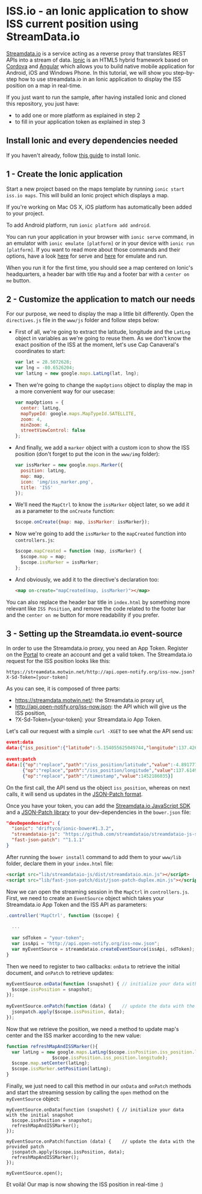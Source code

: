 ISS.io - an Ionic application to show ISS current position using StreamData.io
==============================================================================

[Streamdata.io](http://streamdata.io/) is a service acting as a reverse proxy that translates REST APIs into a stream of data.
[Ionic](http://ionicframework.com/) is an HTML5 hybrid framework based on [Cordova](https://cordova.apache.org/) and 
[Angular](https://angularjs.org/) which allows you to build native mobile application for Android, iOS and Windows Phone. 
In this tutorial, we will show you step-by-step how to use streamdata.io in an Ionic application to display the ISS position on a map in real-time.

If you just want to run the sample, after having installed Ionic and cloned this repository, you just have:

* to add one or more platform as explained in step 2
* to fill in your application token as explained in step 3


Install Ionic and every dependencies needed
-------------------------------------------

If you haven't already, follow [this guide](http://ionicframework.com/getting-started/) to install Ionic. 


1 - Create the Ionic application
--------------------------------

Start a new project based on the maps template by running `ionic start iss.io maps`. This will build an Ionic project which displays a map.

If you're working on Mac OS X, iOS platform has automatically been added to your project.
 
To add Android platform, run `ionic platform add android`. 

You can run your application in your browser with `ionic serve` command, in an emulator with `ionic emulate [platform]` or in your device with `ionic run [platform]`.
If you want to read more about those commands and their options, have a look [here](http://ionicframework.com/docs/cli/test.html) for serve and 
[here](http://ionicframework.com/docs/cli/run.html) for emulate and run.

When you run it for the first time, you should see a map centered on Ionic's headquarters, a header bar with title `Map` and a footer bar with a `center on me` button.


2 - Customize the application to match our needs
------------------------------------------------

For our purpose, we need to display the map a little bit differently. Open the `directives.js` file in the `www/js` folder and follow steps below:

* First of all, we're going to extract the latitude, longitude and the `LatLng` object in variables as we're going to reuse them.
As we don't know the exact position of the ISS at the moment, let's use Cap Canaveral's coordinates to start:

    ```js
    var lat = 28.5072628;
    var lng = -80.6526204;
    var latLng = new google.maps.LatLng(lat, lng);
    ```

* Then we're going to change the `mapOptions` object to display the map in a more convenient way for our usecase:

    ```js
    var mapOptions = {
      center: latLng,
      mapTypeId: google.maps.MapTypeId.SATELLITE,
      zoom: 4,
      minZoom: 4,
      streetViewControl: false
    };
    ```

* And finally, we add a `marker` object with a custom icon to show the ISS position (don't forget to put the icon in the `www/img` folder):

    ```js
    var issMarker = new google.maps.Marker({
      position: latLng,
      map: map,
      icon: 'img/iss_marker.png',
      title: 'ISS'
    });
    ```

* We'll need the `MapCtrl` to know the `issMarker` object later, so we add it as a parameter to the `onCreate` function:

    ```js
    $scope.onCreate({map: map, issMarker: issMarker});
    ```

* Now we're going to add the `issMarker` to the `mapCreated` function into `controllers.js`:

    ```js
    $scope.mapCreated = function (map, issMarker) {
      $scope.map = map;
      $scope.issMarker = issMarker;
    };
    ```
    
* And obviously, we add it to the directive's declaration too:

    ```HTML
    <map on-create="mapCreated(map, issMarker)"></map>
    ```

You can also replace the header bar title in `index.html` by something more relevant like `ISS Position`, and remove the code related to the footer bar and the `center on me` button for more readability if you prefer. 


3 - Setting up the Streamdata.io event-source
---------------------------------------------

In order to use the Streamdata.io proxy, you need an App Token. Register on the [Portal](https://portal.streamdata.io/#/register) to create an account and get a valid token.
The Streamdata.io request for the ISS position looks like this:

```
https://streamdata.motwin.net/http://api.open-notify.org/iss-now.json?X-Sd-Token=[your-token]
```

As you can see, it is composed of three parts:

* https://streamdata.motwin.net/: the Streamdata.io proxy url,
* http://api.open-notify.org/iss-now.json: the API which will give us the ISS position,
* ?X-Sd-Token=[your-token]: your Streamdata.io App Token.

Let's call our request with a simple `curl -XGET` to see what the API send us: 

```JSON
event:data
data:{"iss_position":{"latitude":-5.154055625049744,"longitude":137.42699878015998},"message":"success","timestamp":1452186030}
    
event:patch
data:[{"op":"replace","path":"/iss_position/latitude","value":-4.891777641581724},
      {"op":"replace","path":"/iss_position/longitude","value":137.61496558611873},
      {"op":"replace","path":"/timestamp","value":1452186035}]
```

On the first call, the API send us the object `iss_position`, whereas on next calls, it will send us updates in the [JSON-Patch format](http://jsonpatch.com/). 

Once you have your token, you can add the [Streamdata.io JavaScript SDK](https://www.npmjs.com/package/streamdataio-js-sdk) and a [JSON-Patch library](https://github.com/Starcounter-Jack/JSON-Patch) 
to your dev-dependencies in the `bower.json` file:

```JSON
"devDependencies": {
  "ionic": "driftyco/ionic-bower#1.3.2",
  "streamdataio-js": "https://github.com/streamdataio/streamdataio-js-sdk.git#v1.0.5",
  "fast-json-patch": "^1.1.1"
}
```

After running the `bower install` command to add them to your `www/lib` folder, declare them in your `index.html` file:

```HTML
<script src="lib/streamdataio-js/dist/streamdataio.min.js"></script>
<script src="lib/fast-json-patch/dist/json-patch-duplex.min.js"></script>
```

Now we can open the streaming session in the `MapCtrl` in `controllers.js`. First, we need to create an `EventSource` object which takes your Streamdata.io App Token and the ISS API as parameters:

```js
.controller('MapCtrl', function ($scope) {
    
  ... 
      
  var sdToken = "your-token";
  var issApi = "http://api.open-notify.org/iss-now.json";
  var myEventSource = streamdataio.createEventSource(issApi, sdToken); 
}
```

Then we need to register to two callbacks: `onData` to retrieve the initial document, and `onPatch` to retrieve updates:       
      
```js
myEventSource.onData(function (snapshot) { // initialize your data with the initial snapshot
  $scope.issPosition = snapshot;
});
      
myEventSource.onPatch(function (data) {    // update the data with the provided patch
  jsonpatch.apply($scope.issPosition, data);
});
```

Now that we retrieve the position, we need a method to update map's center and the ISS marker according to the new value:

```js    
function refreshMapAndISSMarker(){
  var latLng = new google.maps.LatLng($scope.issPosition.iss_position.latitude, 
                 $scope.issPosition.iss_position.longitude);
  $scope.map.setCenter(latLng);
  $scope.issMarker.setPosition(latLng);
}
```
      
Finally, we just need to call this method in our `onData` and `onPatch` methods and start the streaming session by calling the `open` method on the `myEventSource` object:
      
```
myEventSource.onData(function (snapshot) { // initialize your data with the initial snapshot
  $scope.issPosition = snapshot;
  refreshMapAndISSMarker();
});
      
myEventSource.onPatch(function (data) {    // update the data with the provided patch
  jsonpatch.apply($scope.issPosition, data);
  refreshMapAndISSMarker();
});

myEventSource.open();
```

Et voilà! Our map is now showing the ISS position in real-time :)